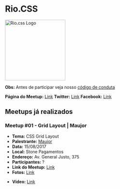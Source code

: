 # Rio.CSS

<img src="https://raw.githubusercontent.com/riocss/riocss/master/artefacts/logo/logo-riocss.png" width="200px" alt="Rio.css Logo">

**Obs:** Antes de participar veja nosso [código de conduta](https://github.com/riocss/riocss/blob/master/CONDUTA.MD)

**Página do Meetup:** [Link](http://bit.ly/meetupRiocssGithub)
**Twitter:** [Link](http://bit.ly/twitterRiocssGithub)
**Facebook:** [Link](http://bit.ly/faceRiocssGithub)

## Meetups já realizados

### Meetup #01 - Grid Layout | Maujor

* **Tema:** CSS Grid Layout
* **Palestrante:** [Maujor](https://twitter.com/maujor)
* **Data:** 15/08/2017
* **Local:** Stone Pagamentos
* **Endereço:** Av. General Justo, 375
* **Participantes:** ?
* **Link do Meetup:** [Link](https://www.meetup.com/pt-BR/Rio-css/events/242379247/)
* **Fotos:** [Link](https://github.com/riocss/riocss/tree/meetup-01/artefacts/fotos-evento-01)
- **Video:** [Link](https://youtu.be/rVVwNTTkNpc)


